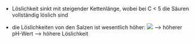 - Löslichkeit sinkt mit steigender Kettenlänge, wobei bei C < 5 die Säuren vollständig löslich sind

- die Löslichkeiten von den Salzen ist wesentlich höher:
![](Pasted%20image%2020240118120129.png)
--> höherer pH-Wert --> höhere Löslichkeit
